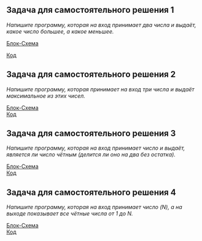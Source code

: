 ## Задача для самостоятельного решения 1
*Напишите программу, которая на вход принимает два числа и выдаёт, какое число большее, а какое меньшее.*

[Блок-Схема](Task_1/diagram.png) 

[Код](Task_1/Program.cs)

## Задача для самостоятельного решения 2
*Напишите программу, которая принимает на вход три числа и выдаёт максимальное из этих чисел.*

[Блок-Схема](Task_2/diagram2.png)  
[Код](Task_2/Program.cs)

## Задача для самостоятельного решения 3
*Напишите программу, которая на вход принимает число и выдаёт, является ли число чётным (делится ли оно на два без остатка).*

[Блок-Схема](Task_3/diagram3.png)  
[Код](Task_3/Program.cs)

## Задача для самостоятельного решения 4
*Напишите программу, которая на вход принимает число (N), а на выходе показывает все чётные числа от 1 до N.*

[Блок-Схема](Task_4/diagram.png)  
[Код](Task_4/Program.cs)
